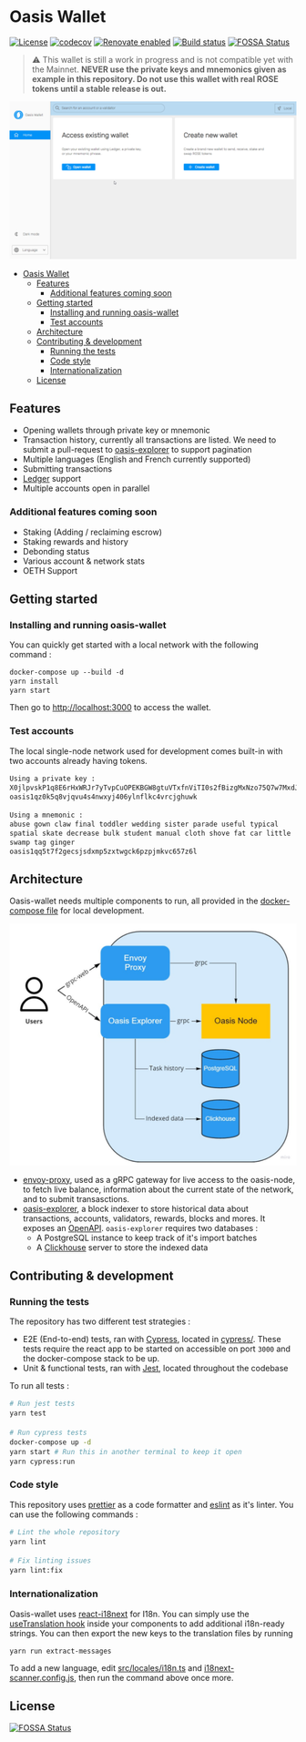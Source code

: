 # Oasis Wallet

[![License](https://img.shields.io/badge/License-Apache%202.0-blue.svg)](https://opensource.org/licenses/Apache-2.0)
[![codecov](https://codecov.io/gh/esya/oasis-wallet/branch/develop/graph/badge.svg)](https://codecov.io/gh/esya/oasis-wallet)
[![Renovate enabled](https://img.shields.io/badge/renovate-enabled-brightgreen.svg)](https://renovatebot.com/)
[![Build status](https://github.com/esya/oasis-wallet/actions/workflows/build-test.yaml/badge.svg)](https://github.com/esya/oasis-wallet/actions)
[![FOSSA Status](https://app.fossa.com/api/projects/git%2Bgithub.com%2FEsya%2Foasis-wallet.svg?type=shield)](https://app.fossa.com/projects/git%2Bgithub.com%2FEsya%2Foasis-wallet?ref=badge_shield)

> :warning: This wallet is still a work in progress and is not compatible yet with the Mainnet. **NEVER use the private keys and mnemonics given as example in this repository. Do not use this wallet with real ROSE tokens until a stable release is out.**

<img src="docs/images/demo.gif">

- [Oasis Wallet](#oasis-wallet)
  - [Features](#features)
    - [Additional features coming soon](#additional-features-coming-soon)
  - [Getting started](#getting-started)
    - [Installing and running oasis-wallet](#installing-and-running-oasis-wallet)
    - [Test accounts](#test-accounts)
  - [Architecture](#architecture)
  - [Contributing & development](#contributing--development)
    - [Running the tests](#running-the-tests)
    - [Code style](#code-style)
    - [Internationalization](#internationalization)
  - [License](#license)

## Features

- Opening wallets through private key or mnemonic
- Transaction history, currently all transactions are listed. We need to submit a pull-request to [oasis-explorer](https://github.com/everstake/oasis-explorer) to support pagination
- Multiple languages (English and French currently supported)
- Submitting transactions
- [Ledger](http://ledger.com/) support
- Multiple accounts open in parallel

### Additional features coming soon

- Staking (Adding / reclaiming escrow)
- Staking rewards and history
- Debonding status
- Various account & network stats
- OETH Support

## Getting started

### Installing and running oasis-wallet

You can quickly get started with a local network with the following command :

```shell
docker-compose up --build -d
yarn install
yarn start
```

Then go to [http://localhost:3000](http://localhost:3000) to access the wallet.

### Test accounts

The local single-node network used for development comes built-in with two accounts already having tokens.

```none
Using a private key : 
X0jlpvskP1q8E6rHxWRJr7yTvpCuOPEKBGW8gtuVTxfnViTI0s2fBizgMxNzo75Q7w7MxdJXtOLeqDoFUGxxMg==
oasis1qz0k5q8vjqvu4s4nwxyj406ylnflkc4vrcjghuwk

Using a mnemonic : 
abuse gown claw final toddler wedding sister parade useful typical spatial skate decrease bulk student manual cloth shove fat car little swamp tag ginger
oasis1qq5t7f2gecsjsdxmp5zxtwgck6pzpjmkvc657z6l
```


## Architecture

Oasis-wallet needs multiple components to run, all provided in the [docker-compose file](docker-compose.yml) for local development.

<img src="docs/images/architecture.jpg" width="600">

- [envoy-proxy](https://www.envoyproxy.io/), used as a gRPC gateway for live access to the oasis-node, to fetch live balance, information about the current state of the network, and to submit transasctions.
- [oasis-explorer](https://github.com/everstake/oasis-explorer), a block indexer to store historical data about transactions, accounts, validators, rewards, blocks and mores. It exposes an [OpenAPI](https://github.com/everstake/oasis-explorer/blob/master/swagger/swagger.yml). `oasis-explorer` requires two databases :
  - A PostgreSQL instance to keep track of it's import batches
  - A [Clickhouse](https://github.com/ClickHouse/ClickHouse) server to store the indexed data

## Contributing & development

### Running the tests

The repository has two different test strategies :

- E2E (End-to-end) tests, ran with [Cypress](https://www.cypress.io/), located in [cypress/](/cypress). These tests require the react app to be started on accessible on port `3000` and the docker-compose stack to be up.
- Unit & functional tests, ran with [Jest](https://github.com/facebook/jest), located throughout the codebase

To run all tests :

```bash
# Run jest tests
yarn test

# Run cypress tests
docker-compose up -d
yarn start # Run this in another terminal to keep it open
yarn cypress:run
```

### Code style

This repository uses [prettier](https://prettier.io/) as a code formatter and [eslint](https://github.com/eslint/eslint) as it's linter. You can use the following commands :

```bash
# Lint the whole repository
yarn lint

# Fix linting issues
yarn lint:fix
```

### Internationalization

Oasis-wallet uses [react-i18next](https://react.i18next.com/) for I18n. You can simply use the [useTranslation hook](https://react.i18next.com/latest/usetranslation-hook) inside your components to add additional i18n-ready strings. You can then export the new keys to the translation files by running

```shell
yarn run extract-messages
```

To add a new language, edit [src/locales/i18n.ts](src/locales/i18n.ts) and [i18next-scanner.config.js](internals/extractMessages/i18next-scanner.config.js), then run the command above once more.

## License
[![FOSSA Status](https://app.fossa.com/api/projects/git%2Bgithub.com%2FEsya%2Foasis-wallet.svg?type=large)](https://app.fossa.com/projects/git%2Bgithub.com%2FEsya%2Foasis-wallet?ref=badge_large)
